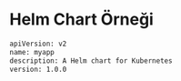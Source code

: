 # Helm Chart Örneği

```bash
apiVersion: v2
name: myapp
description: A Helm chart for Kubernetes
version: 1.0.0
```
